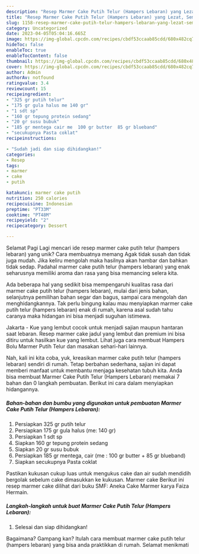```yaml
---
description: "Resep Marmer Cake Putih Telur (Hampers Lebaran) yang Lezat, Sempurna"
title: "Resep Marmer Cake Putih Telur (Hampers Lebaran) yang Lezat, Sempurna"
slug: 1158-resep-marmer-cake-putih-telur-hampers-lebaran-yang-lezat-sempurna
category: Uncategorized
date: 2023-04-05T05:04:16.665Z
image: https://img-global.cpcdn.com/recipes/cbdf53ccaab85cdd/680x482cq70/marmer-cake-putih-telur-hampers-lebaran-foto-resep-utama.jpg
hideToc: false
enableToc: true
enableTocContent: false
thumbnail: https://img-global.cpcdn.com/recipes/cbdf53ccaab85cdd/680x482cq70/marmer-cake-putih-telur-hampers-lebaran-foto-resep-utama.jpg
cover: https://img-global.cpcdn.com/recipes/cbdf53ccaab85cdd/680x482cq70/marmer-cake-putih-telur-hampers-lebaran-foto-resep-utama.jpg
author: Admin
authorAv: notfound
ratingvalue: 3.4
reviewcount: 15
recipeingredient:
- "325 gr putih telur"
- "175 gr gula halus me 140 gr"
- "1 sdt sp"
- "160 gr tepung protein sedang"
- "20 gr susu bubuk"
- "185 gr mentega cair me  100 gr butter  85 gr blueband"
- "secukupnya Pasta coklat"
recipeinstructions:

- "Sudah jadi dan siap dihidangkan!"
categories:
- Resep
tags:
- marmer
- cake
- putih

katakunci: marmer cake putih 
nutrition: 250 calories
recipecuisine: Indonesian
preptime: "PT33M"
cooktime: "PT48M"
recipeyield: "2"
recipecategory: Dessert

---
```



Selamat Pagi Lagi mencari ide resep marmer cake putih telur (hampers lebaran) yang unik? Cara membuatnya memang Agak tidak susah dan tidak juga mudah. Jika keliru mengolah maka hasilnya akan hambar dan bahkan tidak sedap. Padahal marmer cake putih telur (hampers lebaran) yang enak seharusnya memiliki aroma dan rasa yang bisa memancing selera kita.


Ada beberapa hal yang sedikit bisa mempengaruhi kualitas rasa dari marmer cake putih telur (hampers lebaran), mulai dari jenis bahan, selanjutnya pemilihan bahan segar dan bagus, sampai cara mengolah dan menghidangkannya. Tak perlu bingung kalau mau menyiapkan marmer cake putih telur (hampers lebaran) enak di rumah, karena asal sudah tahu caranya maka hidangan ini bisa menjadi suguhan istimewa.

Jakarta - Kue yang lembut cocok untuk menjadi sajian maupun hantaran saat lebaran. Resep marmer cake jadul yang lembut dan premium ini bisa ditiru untuk hasilkan kue yang lembut. Lihat juga cara membuat Hampers Bolu Marmer Putih Telur dan masakan sehari-hari lainnya.


Nah, kali ini kita coba, yuk, kreasikan marmer cake putih telur (hampers lebaran) sendiri di rumah. Tetap berbahan sederhana, sajian ini dapat memberi manfaat untuk membantu menjaga kesehatan tubuh kita. Anda bisa membuat Marmer Cake Putih Telur (Hampers Lebaran) memakai 7 bahan dan 0 langkah pembuatan. Berikut ini cara dalam menyiapkan hidangannya.

<!--inarticleads1-->

##### Bahan-bahan dan bumbu yang digunakan untuk pembuatan Marmer Cake Putih Telur (Hampers Lebaran):

1. Persiapkan 325 gr putih telur
1. Persiapkan 175 gr gula halus (me: 140 gr)
1. Persiapkan 1 sdt sp
1. Siapkan 160 gr tepung protein sedang
1. Siapkan 20 gr susu bubuk
1. Persiapkan 185 gr mentega, cair (me : 100 gr butter + 85 gr blueband)
1. Siapkan secukupnya Pasta coklat


Pastikan kukusan cukup luas untuk mengukus cake dan air sudah mendidih bergolak sebelum cake dimasukkan ke kukusan. Marmer cake Berikut ini resep marmer cake dilihat dari buku SMF: Aneka Cake Marmer karya Faiza Hermain. 

<!--inarticleads2-->

##### Langkah-langkah untuk buat Marmer Cake Putih Telur (Hampers Lebaran):


1. Selesai dan siap dihidangkan!



Bagaimana? Gampang kan? Itulah cara membuat marmer cake putih telur (hampers lebaran) yang bisa anda praktikkan di rumah. Selamat menikmati
